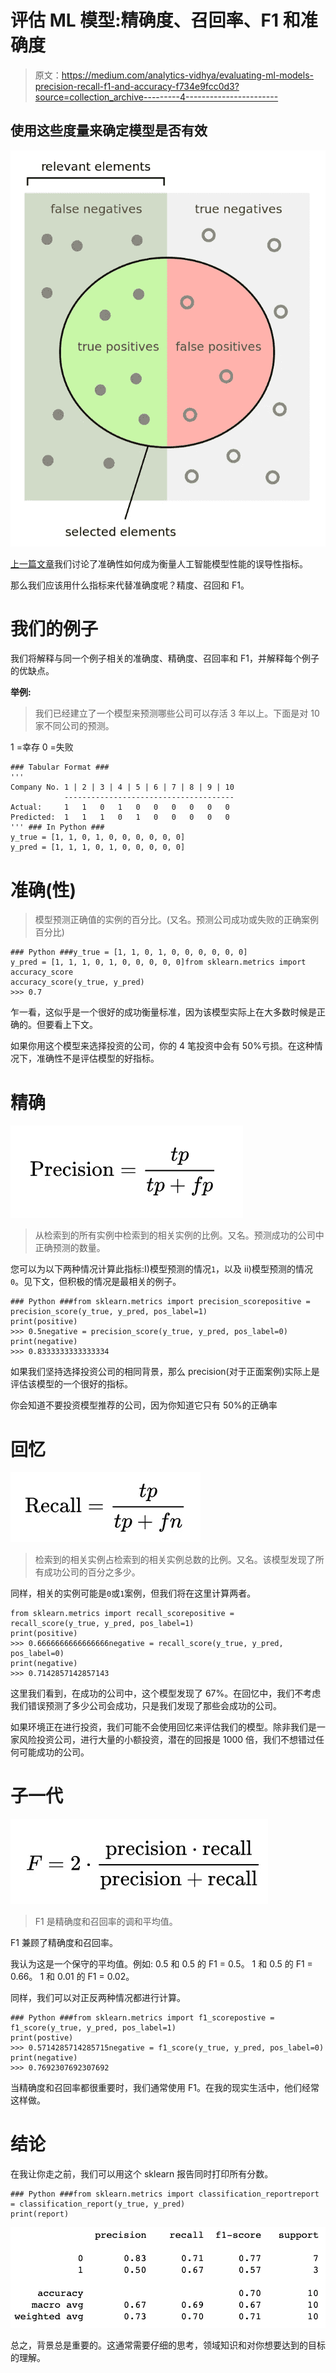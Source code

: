 # 评估 ML 模型:精确度、召回率、F1 和准确度

> 原文：<https://medium.com/analytics-vidhya/evaluating-ml-models-precision-recall-f1-and-accuracy-f734e9fcc0d3?source=collection_archive---------4----------------------->

## 使用这些度量来确定模型是否有效

![](img/87d3dbc3235dfd3bd495984336aef474.png)

[上一篇文章](/@chris.the.data.scientist/why-accuracy-is-a-misleading-metric-in-machine-learning-3939fd37b942)我们讨论了准确性如何成为衡量人工智能模型性能的误导性指标。

那么我们应该用什么指标来代替准确度呢？精度、召回和 F1。

# 我们的例子

我们将解释与同一个例子相关的准确度、精确度、召回率和 F1，并解释每个例子的优缺点。

**举例:**

> 我们已经建立了一个模型来预测哪些公司可以存活 3 年以上。下面是对 10 家不同公司的预测。

1 =幸存
0 =失败

```
### Tabular Format ###
'''
Company No. 1 | 2 | 3 | 4 | 5 | 6 | 7 | 8 | 9 | 10
            --------------------------------------
Actual:     1   1   0   1   0   0   0   0   0   0 
Predicted:  1   1   1   0   1   0   0   0   0   0
''' ### In Python ###
y_true = [1, 1, 0, 1, 0, 0, 0, 0, 0, 0]
y_pred = [1, 1, 1, 0, 1, 0, 0, 0, 0, 0]
```

# 准确(性)

> 模型预测正确值的实例的百分比。(又名。预测公司成功或失败的正确案例百分比)

```
### Python ###y_true = [1, 1, 0, 1, 0, 0, 0, 0, 0, 0]
y_pred = [1, 1, 1, 0, 1, 0, 0, 0, 0, 0]from sklearn.metrics import accuracy_score
accuracy_score(y_true, y_pred)
>>> 0.7
```

乍一看，这似乎是一个很好的成功衡量标准，因为该模型实际上在大多数时候是正确的。但要看上下文。

如果你用这个模型来选择投资的公司，你的 4 笔投资中会有 50%亏损。在这种情况下，准确性不是评估模型的好指标。

# 精确

![](img/e3c1a3bbd7f4a96b4d82c2da873650cd.png)

> 从检索到的所有实例中检索到的相关实例的比例。又名。预测成功的公司中正确预测的数量。

您可以为以下两种情况计算此指标:I)模型预测的情况`1`，以及 ii)模型预测的情况`0`。见下文，但积极的情况是最相关的例子。

```
### Python ###from sklearn.metrics import precision_scorepositive = precision_score(y_true, y_pred, pos_label=1)
print(positive)
>>> 0.5negative = precision_score(y_true, y_pred, pos_label=0)
print(negative)
>>> 0.8333333333333334
```

如果我们坚持选择投资公司的相同背景，那么 precision(对于正面案例)实际上是评估该模型的一个很好的指标。

你会知道不要投资模型推荐的公司，因为你知道它只有 50%的正确率

# 回忆

![](img/b9ce76988cc7d32ecc8fd37597faecf4.png)

> 检索到的相关实例占检索到的相关实例总数的比例。又名。该模型发现了所有成功公司的百分之多少。

同样，相关的实例可能是`0`或`1`案例，但我们将在这里计算两者。

```
from sklearn.metrics import recall_scorepositive = recall_score(y_true, y_pred, pos_label=1)
print(positive)
>>> 0.6666666666666666negative = recall_score(y_true, y_pred, pos_label=0)
print(negative)
>>> 0.7142857142857143
```

这里我们看到，在成功的公司中，这个模型发现了 67%。在回忆中，我们不考虑我们错误预测了多少公司会成功，只是我们发现了那些会成功的公司。

如果环境正在进行投资，我们可能不会使用回忆来评估我们的模型。除非我们是一家风险投资公司，进行大量的小额投资，潜在的回报是 1000 倍，我们不想错过任何可能成功的公司。

# 子一代

![](img/4bd6d25a51a505aa4cc221f6b17faf2b.png)

> F1 是精确度和召回率的调和平均值。

F1 兼顾了精确度和召回率。

我认为这是一个保守的平均值。例如:
0.5 和 0.5 的 F1 = 0.5。
1 和 0.5 的 F1 = 0.66。
1 和 0.01 的 F1 = 0.02。

同样，我们可以对正反两种情况都进行计算。

```
### Python ###from sklearn.metrics import f1_scorepostive = f1_score(y_true, y_pred, pos_label=1)
print(postive)
>>> 0.5714285714285715negative = f1_score(y_true, y_pred, pos_label=0)
print(negative)
>>> 0.7692307692307692
```

当精确度和召回率都很重要时，我们通常使用 F1。在我的现实生活中，他们经常这样做。

# 结论

在我让你走之前，我们可以用这个 sklearn 报告同时打印所有分数。

```
### Python ###from sklearn.metrics import classification_reportreport = classification_report(y_true, y_pred)
print(report)
```

![](img/2f1110678b31325d91b26ea5ddc797e1.png)

总之，背景总是重要的。这通常需要仔细的思考，领域知识和对你想要达到的目标的理解。